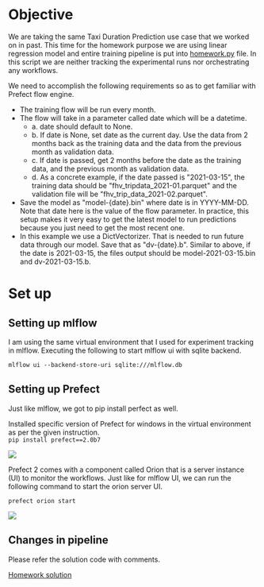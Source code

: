 # Objective #

We are taking the same Taxi Duration Prediction use case that we worked on in past. This time for the homework purpose we are using linear regression model and entire training pipeline is put into [homework.py](/Week3/homework.py) file. In this script we are neither tracking the experimental runs nor orchestrating any workflows.

We need to accomplish the following requirements so as to get familiar with Prefect flow engine.

* The training flow will be run every month.
* The flow will take in a parameter called date which will be a datetime.
  * a. date should default to None.
  * b. If date is None, set date as the current day. Use the data from 2 months back as the training data and the data from the previous month as validation data.
  * c. If date is passed, get 2 months before the date as the training data, and the previous month as validation data.
  * d. As a concrete example, if the date passed is "2021-03-15", the training data should be "fhv_tripdata_2021-01.parquet" and the validation file will be "fhv_trip_data_2021-02.parquet".
* Save the model as "model-{date}.bin" where date is in YYYY-MM-DD. Note that date here is the value of the flow parameter. In practice, this setup makes it very easy to get the latest model to run predictions because you just need to get the most recent one.
* In this example we use a DictVectorizer. That is needed to run future data through our model. Save that as "dv-{date}.b". Similar to above, if the date is 2021-03-15, the files output should be model-2021-03-15.bin and dv-2021-03-15.b.

# Set up #

## Setting up mlflow ##

I am using the same virtual environment that I used for experiment tracking in mlflow. Executing the following to start mlflow ui with sqlite backend. 

```mlflow ui --backend-store-uri sqlite:///mlflow.db```

## Setting up Prefect ##
Just like mlflow, we got to pip install perfect as well.  

Installed specific version of Prefect for windows in the virtual environment as per the given instruction.  
```pip install prefect==2.0b7```

![](https://github.com/BPrasad123/MLOps_Zoomcamp/blob/main/Week2/img/mlflowcli.png)

Prefect 2 comes with a component called Orion that is a server instance (UI) to monitor the workflows. Just like for mlflow UI, we can run the following command to start the orion server UI.

```prefect orion start```

![](https://github.com/BPrasad123/MLOps_Zoomcamp/blob/main/Week2/img/mlflowcli.png)

## Changes in pipeline ##

Please refer the solution code with comments.

[Homework solution](/homework_solution.py)